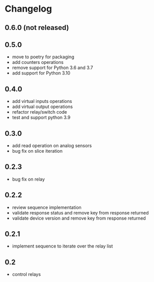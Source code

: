 # Changelog

## 0.6.0 (not released)

## 0.5.0

- move to poetry for packaging
- add counters operations
- remove support for Python 3.6 and 3.7
- add support for Python 3.10

## 0.4.0

- add virtual inputs operations
- add virtual output operations
- refactor relay/switch code
- test and support python 3.9

## 0.3.0

- add read operation on analog sensors
- bug fix on slice iteration

## 0.2.3

- bug fix on relay

## 0.2.2

- review sequence implementation
- validate response status and remove key from response returned
- validate device version and remove key from response returned

## 0.2.1

- implement sequence to iterate over the relay list

## 0.2

- control relays
